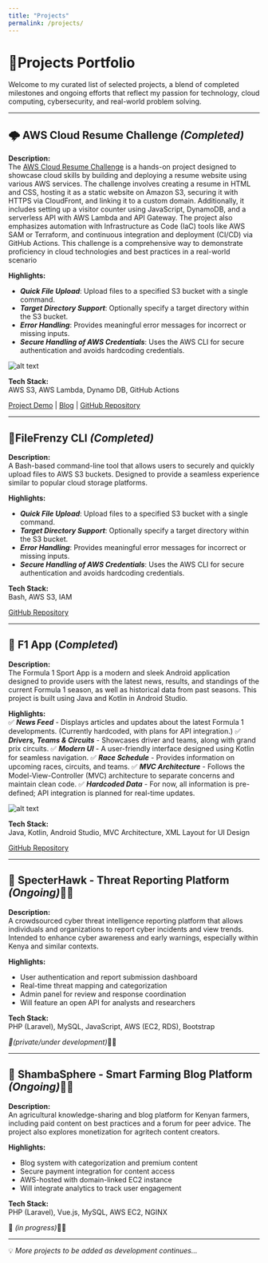 ```yaml
---
title: "Projects"
permalink: /projects/
---
```


# 🚀Projects Portfolio

Welcome to my curated list of selected projects, a blend of completed milestones and ongoing efforts that reflect my passion for technology, cloud computing, cybersecurity, and real-world problem solving.

---

## 🌩️ AWS Cloud Resume Challenge *(Completed)*

**Description:**  
The [AWS Cloud Resume Challenge](https://cloudresumechallenge.dev/docs/the-challenge/aws/) is a hands-on project designed to showcase cloud skills by building and deploying a resume website using various AWS services. The challenge involves creating a resume in HTML and CSS, hosting it as a static website on Amazon S3, securing it with HTTPS via CloudFront, and linking it to a custom domain. Additionally, it includes setting up a visitor counter using JavaScript, DynamoDB, and a serverless API with AWS Lambda and API Gateway. The project also emphasizes automation with Infrastructure as Code (IaC) tools like AWS SAM or Terraform, and continuous integration and deployment (CI/CD) via GitHub Actions. This challenge is a comprehensive way to demonstrate proficiency in cloud technologies and best practices in a real-world scenario

**Highlights:**  

- ***Quick File Upload***: Upload files to a specified S3 bucket with a single command.
- ***Target Directory Support***: Optionally specify a target directory within the S3 bucket.
- ***Error Handling***: Provides meaningful error messages for incorrect or missing inputs.
- ***Secure Handling of AWS Credentials***: Uses the AWS CLI for secure authentication and avoids hardcoding credentials.

![alt text](image-1.png)

**Tech Stack:**  
AWS S3, AWS Lambda, Dynamo DB, GitHub Actions

[Project Demo](http://resume.daniel.s3-website-us-west-2.amazonaws.com/) | [Blog](https://blog-daniel-caleb.hashnode.dev/my-cloud-resume-challenge-a-journey-from-zero-to-hero) | [GitHub Repository](https://github.com/daniel-caleb/My-Cloud-Resume.git)

---

## 🧵FileFrenzy CLI *(Completed)*

**Description:**  
A Bash-based command-line tool that allows users to securely and quickly upload files to AWS S3 buckets. Designed to provide a seamless experience similar to popular cloud storage platforms.

**Highlights:**  

- ***Quick File Upload***: Upload files to a specified S3 bucket with a single command.
- ***Target Directory Support***: Optionally specify a target directory within the S3 bucket.
- ***Error Handling***: Provides meaningful error messages for incorrect or missing inputs.
- ***Secure Handling of AWS Credentials***: Uses the AWS CLI for secure authentication and avoids hardcoding credentials.

**Tech Stack:**  
Bash, AWS S3, IAM

[GitHub Repository](https://github.com/daniel-caleb/FileFrenzy.git)

---

## 📱 F1 App (*Completed*)

**Description:**  
The Formula 1 Sport App is a modern and sleek Android application designed to provide users with the latest news, results, and standings of the current Formula 1 season, as well as historical data from past seasons. This project is built using Java and Kotlin in Android Studio.

**Highlights:**  
✅ ***News Feed*** - Displays articles and updates about the latest Formula 1 developments. (Currently hardcoded, with plans for API integration.)
✅ ***Drivers, Teams & Circuits*** - Showcases driver and teams, along with grand prix circuits.
✅ ***Modern UI*** - A user-friendly interface designed using Kotlin for seamless navigation.
✅ ***Race Schedule*** - Provides information on upcoming races, circuits, and teams.
✅ ***MVC Architecture*** - Follows the Model-View-Controller (MVC) architecture to separate concerns and maintain clean code.
✅ ***Hardcoded Data*** - For now, all information is pre-defined; API integration is planned for real-time updates.

![alt text](image.png)

**Tech Stack:**  
Java, Kotlin, Android Studio, MVC Architecture, XML Layout for UI Design

[GitHub Repository](https://github.com/daniel-caleb/Formula_1.git)

---

## 🔐 SpecterHawk - Threat Reporting Platform *(Ongoing)*🚧🚨

**Description:**  
A crowdsourced cyber threat intelligence reporting platform that allows individuals and organizations to report cyber incidents and view trends. Intended to enhance cyber awareness and early warnings, especially within Kenya and similar contexts.

**Highlights:**  

- User authentication and report submission dashboard  
- Real-time threat mapping and categorization  
- Admin panel for review and response coordination  
- Will feature an open API for analysts and researchers

**Tech Stack:**  
PHP (Laravel), MySQL, JavaScript, AWS (EC2, RDS), Bootstrap

*🚧(private/under development)*🚧🔨

---

## 🌾 ShambaSphere - Smart Farming Blog Platform *(Ongoing)*🚧🚨

**Description:**  
An agricultural knowledge-sharing and blog platform for Kenyan farmers, including paid content on best practices and a forum for peer advice. The project also explores monetization for agritech content creators.

**Highlights:**  

- Blog system with categorization and premium content  
- Secure payment integration for content access  
- AWS-hosted with domain-linked EC2 instance  
- Will integrate analytics to track user engagement

**Tech Stack:**  
PHP (Laravel), Vue.js, MySQL, AWS EC2, NGINX

🚧 *(in progress)*🚧🔨

---

💡 *More projects to be added as development continues...*
